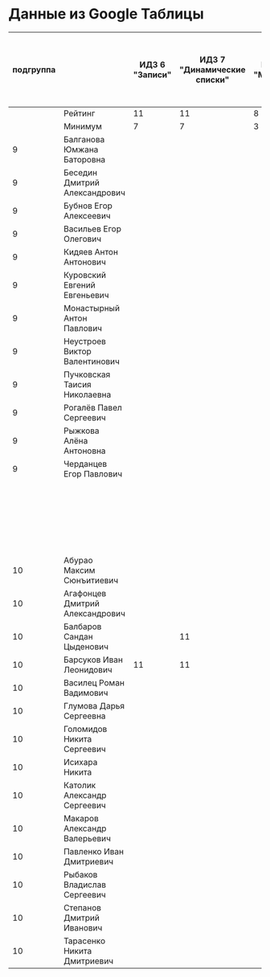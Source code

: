 # Данные из Google Таблицы

| подгруппа |  | ИДЗ 6 "Записи" | ИДЗ 7 "Динамические списки" | ИДЗ 8 "Модули" | ИДЗ 9 "Битовые маски в С++" | ИДЗ СУММА | КР 1 | КР 2 | Коллоквиум | 25.фев | 04.мар | 11.мар | 18.мар | 25.мар | 01.апр | 08.апр | Tue Apr 15 2025 00:00:00 GMT+1000 (Vladivostok Standard Time) | Tue Apr 22 2025 00:00:00 GMT+1000 (Vladivostok Standard Time) | Tue Apr 29 2025 00:00:00 GMT+1000 (Vladivostok Standard Time) | 06.май | 13.май | 20.май | 27.май | Tue Jun 03 2025 00:00:00 GMT+1000 (Vladivostok Standard Time) | Tue Jun 10 2025 00:00:00 GMT+1000 (Vladivostok Standard Time) | Tue Jun 17 2025 00:00:00 GMT+1000 (Vladivostok Standard Time) | Tue Jun 24 2025 00:00:00 GMT+1000 (Vladivostok Standard Time) | Tue Jul 01 2025 00:00:00 GMT+1000 (Vladivostok Standard Time) | Посещения | Общие задания | Конспект | Сумма баллов |
| --- | --- | --- | --- | --- | --- | --- | --- | --- | --- | --- | --- | --- | --- | --- | --- | --- | --- | --- | --- | --- | --- | --- | --- | --- | --- | --- | --- | --- | --- | --- | --- | --- |
|  | Рейтинг | 11 | 11 | 8 | 11 | 41 | 12 | 12 | 15 |  |  |  |  |  |  |  |  |  |  |  |  |  |  |  |  |  |  |  | 4 | 12 | 4 | 100 |
|  | Минимум | 7 | 7 | 3 | 7 | 24 | 8 | 8 | 9 |  |  |  |  |  |  |  |  |  |  |  |  |  |  |  |  |  |  |  | 3 | 7 | 2 | 61 |
| 9 | Балганова Юмжана Баторовна |  |  |  |  | 0 |  |  |  | 1 | 1 | 1 | 1 | 0 |  |  |  |  |  |  |  |  |  |  |  |  |  |  | 1 |  |  | 1 |
| 9 | Беседин Дмитрий Александрович |  |  |  |  | 0 |  |  |  | 1 | 1 | 1 | 0 | 0 |  |  |  |  |  |  |  |  |  |  |  |  |  |  | 0.8 |  |  | 0.8 |
| 9 | Бубнов Егор Алексеевич |  |  |  |  | 0 |  |  |  | 1 | 1 | 1 | 1 | 1 |  |  |  |  |  |  |  |  |  |  |  |  |  |  | 1.2 |  |  | 1.2 |
| 9 | Васильев Егор Олегович |  |  |  |  | 0 | 11 |  |  | 1 | 1 | 1 | 0 | 0 |  |  |  |  |  |  |  |  |  |  |  |  |  |  | 0.8 |  |  | 11.8 |
| 9 | Кидяев Антон Антонович |  |  |  |  | 0 |  |  |  | 1 | 1 | 1 | 0 | 0 |  |  |  |  |  |  |  |  |  |  |  |  |  |  | 0.8 |  |  | 0.8 |
| 9 | Куровский Евгений Евгеньевич |  |  |  |  | 0 |  |  |  | 1 | 1 | 0 | 1 | 0 |  |  |  |  |  |  |  |  |  |  |  |  |  |  | 0.8 |  |  | 0.8 |
| 9 | Монастырный Антон Павлович |  |  |  |  | 0 | 0 |  |  | 1 | 1 | 1 | 1 | 1 |  |  |  |  |  |  |  |  |  |  |  |  |  |  | 1.2 |  |  | 1.2 |
| 9 | Неустроев Виктор Валентинович |  |  |  |  | 0 | 11 |  |  | 1 | 1 | 0 | 0 | 0 |  |  |  |  |  |  |  |  |  |  |  |  |  |  | 0.6 |  |  | 11.6 |
| 9 | Пучковская Таисия Николаевна |  |  |  |  | 0 | 12 |  |  | 1 | 1 | 1 | 1 | 1 |  |  |  |  |  |  |  |  |  |  |  |  |  |  | 1.2 |  |  | 13.2 |
| 9 | Рогалёв Павел Сергеевич |  |  |  |  | 0 |  |  |  | 1 | 1 | 0 | 0 | 0 |  |  |  |  |  |  |  |  |  |  |  |  |  |  | 0.6 |  |  | 0.6 |
| 9 | Рыжкова Алёна Антоновна |  |  |  |  | 0 | 12 |  |  | 1 | 1 | 1 | 1 | 1 |  |  |  |  |  |  |  |  |  |  |  |  |  |  | 1.2 |  |  | 13.2 |
| 9 | Черданцев Егор Павлович |  |  |  |  | 0 | 8 |  |  | 1 | 1 | 1 | 1 | 1 |  |  |  |  |  |  |  |  |  |  |  |  |  |  | 1.2 |  |  | 9.2 |
|  |  |  |  |  |  |  |  |  |  | 22.фев | 01.мар | 15.мар | 22.мар | 29.мар | 05.апр | Sat Apr 12 2025 00:00:00 GMT+1000 (Vladivostok Standard Time) | Sat Apr 19 2025 00:00:00 GMT+1000 (Vladivostok Standard Time) | Sat Apr 26 2025 00:00:00 GMT+1000 (Vladivostok Standard Time) | 03.май | 10.май | 17.май | 24.май | 31.май | Sat Jun 07 2025 00:00:00 GMT+1000 (Vladivostok Standard Time) | Sat Jun 14 2025 00:00:00 GMT+1000 (Vladivostok Standard Time) | Sat Jun 21 2025 00:00:00 GMT+1000 (Vladivostok Standard Time) | Sat Jun 28 2025 00:00:00 GMT+1000 (Vladivostok Standard Time) | Sat Jul 05 2025 00:00:00 GMT+1000 (Vladivostok Standard Time) |  |  |  |  |
| 10 | Абурао Максим Сюнъитиевич |  |  |  |  | 0 |  |  |  | 1 | 1 | 1 | 1 | 1 | 1 |  |  |  |  |  |  |  |  |  |  |  |  |  | 1.4 |  |  | 1.4 |
| 10 | Агафонцев Дмитрий Александрович |  |  |  |  | 0 |  |  |  | 1 | 1 | 1 | 1 | 1 | 1 |  |  |  |  |  |  |  |  |  |  |  |  |  | 1.4 |  |  | 1.4 |
| 10 | Балбаров Сандан Цыденович |  | 11 |  |  | 11 |  |  |  | 0 | 0 | 0 | 0 | 1 | 1 |  |  |  |  |  |  |  |  |  |  |  |  |  | 0.6 |  |  | 11.6 |
| 10 | Барсуков Иван Леонидович | 11 | 11 |  |  | 22 |  |  |  | 1 | 1 | 1 | 1 | 1 | 1 |  |  |  |  |  |  |  |  |  |  |  |  |  | 1.4 |  |  | 23.4 |
| 10 | Василец Роман Вадимович |  |  |  |  | 0 |  |  |  | 1 | 1 | 1 | 1 | 1 | 1 |  |  |  |  |  |  |  |  |  |  |  |  |  | 1.4 |  |  | 1.4 |
| 10 | Глумова Дарья Сергеевна |  |  |  |  | 0 |  |  |  | 1 | 1 | 1 | 1 | 1 | 1 |  |  |  |  |  |  |  |  |  |  |  |  |  | 1.4 |  |  | 1.4 |
| 10 | Голомидов Никита Сергеевич |  |  |  |  | 0 | 0 |  |  | 1 | 1 | 1 | 1 | 1 | 1 |  |  |  |  |  |  |  |  |  |  |  |  |  | 1.4 |  |  | 1.4 |
| 10 | Исихара Никита |  |  |  |  | 0 |  |  |  | 1 | 1 | 1 | 1 | 1 | 1 |  |  |  |  |  |  |  |  |  |  |  |  |  | 1.4 |  |  | 1.4 |
| 10 | Католик Александр Сергеевич |  |  |  |  | 0 |  |  |  | 1 | 1 | 1 | 1 | 1 | 1 |  |  |  |  |  |  |  |  |  |  |  |  |  | 1.4 |  |  | 1.4 |
| 10 | Макаров Александр Валерьевич |  |  |  |  | 0 |  |  |  | 1 | 1 | 1 | 0 | 0 | 1 |  |  |  |  |  |  |  |  |  |  |  |  |  | 1 |  |  | 1 |
| 10 | Павленко Иван Дмитриевич |  |  |  |  | 0 | 0 |  |  | 1 | 1 | 1 | 1 | 1 | 1 |  |  |  |  |  |  |  |  |  |  |  |  |  | 1.4 |  |  | 1.4 |
| 10 | Рыбаков Владислав Сергеевич |  |  |  |  | 0 |  |  |  | 1 | 1 | 1 | 1 | 1 | 1 |  |  |  |  |  |  |  |  |  |  |  |  |  | 1.4 |  |  | 1.4 |
| 10 | Степанов Дмитрий Иванович |  |  |  |  | 0 |  |  |  | 1 | 1 | 1 | 1 | 1 | 1 |  |  |  |  |  |  |  |  |  |  |  |  |  | 1.4 |  |  | 1.4 |
| 10 | Тарасенко Никита Дмитриевич |  |  |  |  | 0 |  |  |  | 1 | 1 | 1 | 1 | 1 | 1 |  |  |  |  |  |  |  |  |  |  |  |  |  | 1.4 |  |  | 1.4 |
